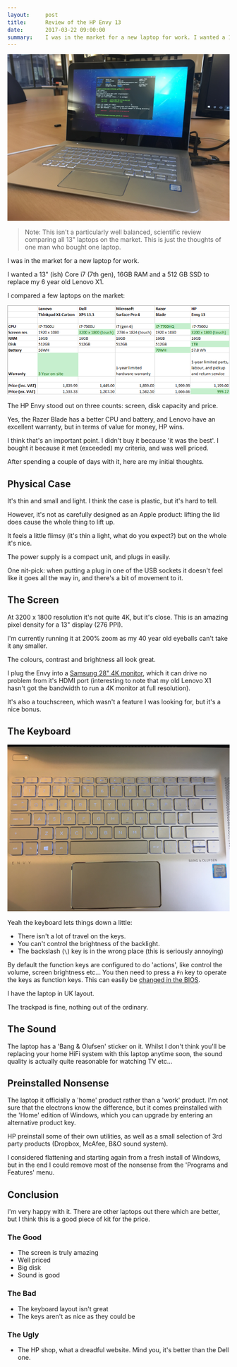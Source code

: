 ```yaml
---
layout:     post
title:      Review of the HP Envy 13
date:       2017-03-22 09:00:00
summary:    I was in the market for a new laptop for work. I wanted a 13" (ish) Core i7 (7th gen), 16GB RAM and a 512 GB SSD to replace my 6 year old Lenovo X1. I compared a few laptops on the market, here's the summary
---
```


![](/images/laptop.jpg)

> Note: This isn't a particularly well balanced, scientific review comparing all 13" laptops on the market. This is just the thoughts of one man who bought one laptop.

I was in the market for a new laptop for work.

I wanted a 13" (ish) Core i7 (7th gen), 16GB RAM and a 512 GB SSD to replace my 6 year old Lenovo X1.

I compared a few laptops on the market:

![](/images/laptops.png)

The HP Envy stood out on three counts: screen, disk capacity and price.

Yes, the Razer Blade has a better CPU and battery, and Lenovo have an excellent warranty, but in terms of value for money, HP wins.

I think that's an important point. I didn't buy it because 'it was the best'. I bought it because it met (exceeded) my criteria, and was well priced.

After spending a couple of days with it, here are my initial thoughts.

## Physical Case

It's thin and small and light. I think the case is plastic, but it's hard to tell.

However, it's not as carefully designed as an Apple product: lifting the lid does cause the whole thing to lift up.

It feels a little flimsy (it's thin a light, what do you expect?) but on the whole it's nice.

The power supply is a compact unit, and plugs in easily.

One nit-pick: when putting a plug in one of the USB sockets it doesn't feel like it goes all the way in, and there's a bit of movement to it.

## The Screen

At 3200 x 1800 resolution it's not quite 4K, but it's close. This is an amazing pixel density for a 13" display (276 PPI).

I'm currently running it at 200% zoom as my 40 year old eyeballs can't take it any smaller.

The colours, contrast and brightness all look great.

I plug the Envy into a [Samsung 28" 4K monitor](https://www.amazon.co.uk/Samsung-U28E590D-28-Inch-LCD-Monitor/dp/B00WUACE4S/), which it can drive no problem from it's HDMI port (interesting to note that my old Lenovo X1 hasn't got the bandwidth to run a 4K monitor at full resolution).

It's also a touchscreen, which wasn't a feature I was looking for, but it's a nice bonus.

## The Keyboard

![](/images/keyboard.jpg)

Yeah the keyboard lets things down a little:

* There isn't a lot of travel on the keys.
* You can't control the brightness of the backlight.
* The backslash (`\`) key is in the wrong place (this is seriously annoying)

By default the function keys are configured to do 'actions', like control the volume, screen brightness etc... You then need to press a `Fn` key to operate the keys as function keys. This can easily be [changed in the BIOS](http://support.hp.com/gb-en/document/c02035108).

I have the laptop in UK layout.

The trackpad is fine, nothing out of the ordinary.

## The Sound

The laptop has a 'Bang & Olufsen' sticker on it. Whilst I don't think you'll be replacing your home HiFi system with this laptop anytime soon, the sound quality is actually quite reasonable for watching TV etc...

## Preinstalled Nonsense

The laptop it officially a 'home' product rather than a 'work' product. I'm not sure that the electrons know the difference, but it comes preinstalled with the 'Home' edition of Windows, which you can upgrade by entering an alternative product key.

HP preinstall some of their own utilities, as well as a small selection of 3rd party products (Dropbox, McAfee, B&O sound system).

I considered flattening and starting again from a fresh install of Windows, but in the end I could remove most of the nonsense from the 'Programs and Features' menu.

## Conclusion

I'm very happy with it. There are other laptops out there which are better, but I think this is a good piece of kit for the price.

### The Good

* The screen is truly amazing
* Well priced
* Big disk
* Sound is good

### The Bad

* The keyboard layout isn't great
* The keys aren't as nice as they could be

### The Ugly

* The HP shop, what a dreadful website. Mind you, it's better than the Dell one.
